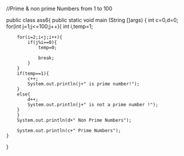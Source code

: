 



//Prime & non prime Numbers from 1 to 100

public class ass6{
	public static void main (String []args)
	{
		int c=0,d=0;
		for(int j=1;j<=100;j++){
			int i,temp=1;
		
		for(i=2;i<j;i++){
			if(j%i==0){
				temp=0;
				
				break;
			}
		}
		if(temp==1){
			c++;
			System.out.println(j+" is prime number!");
		}
		else{
			d++;
			System.out.println(j+" is not a prime number !");	
		}
		}
		System.out.println(d+" Non Prime Numbers");
		
		System.out.println(c+" Prime Numbers");
	}
}
